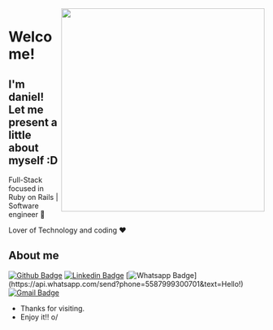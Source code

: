 <img align="right" width="400" height="400" src="https://media.giphy.com/media/IThjAlJnD9WNO/giphy.gif">


# Welcome!
## I'm daniel! Let me present a little about myself :D

Full-Stack focused in Ruby on Rails | Software engineer :robot:

Lover of Technology and coding :heart:



## About me 

[![Github Badge](https://img.shields.io/badge/-Github-000?style=flat-square&logo=Github&logoColor=white&link=https://github.com/danielsan2)](https://github.com/Lucasdfg07)
[![Linkedin Badge](https://img.shields.io/badge/-LinkedIn-blue?style=flat-square&logo=Linkedin&logoColor=white&link=https://www.linkedin.com/in/lucas-siqueira-167362148/)](https://www.linkedin.com/in/lucas-siqueira-167362148/)
[![Whatsapp Badge](https://img.shields.io/badge/-Whatsapp-4CA143?style=flat-square&labelColor=4CA143&logo=whatsapp&logoColor=white&link=https://api.whatsapp.com/send?phone=5587999300701&text=Hello!)](https://api.whatsapp.com/send?phone=5587999300701&text=Hello!)
[![Gmail Badge](https://img.shields.io/badge/-Gmail-c14438?style=flat-square&logo=Gmail&logoColor=white&link=mailto:danielsantossan149@gmail.com)](mailto:danielsantossan149@gmail.com)


- Thanks for visiting. 
- Enjoy it!! o/
